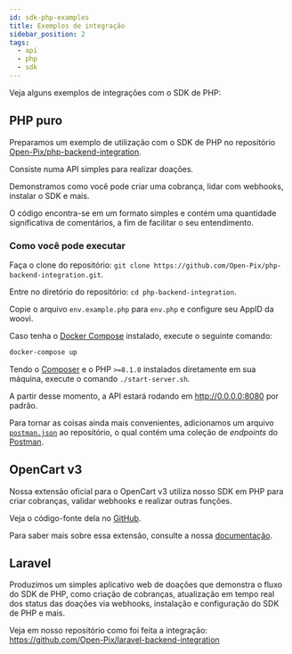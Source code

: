 ```yaml
---
id: sdk-php-examples
title: Exemplos de integração
sidebar_position: 2
tags:
  - api
  - php
  - sdk
---
```


Veja alguns exemplos de integrações com o SDK de PHP:

## PHP puro

Preparamos um exemplo de utilização com o SDK de PHP no repositório [Open-Pix/php-backend-integration](https://github.com/Open-Pix/php-backend-integration).

Consiste numa API simples para realizar doações.

Demonstramos como você pode criar uma cobrança, lidar com webhooks, instalar o SDK e mais.

O código encontra-se em um formato simples e contém uma quantidade significativa de comentários, a fim de facilitar o seu entendimento.

### Como você pode executar

Faça o clone do repositório: `git clone https://github.com/Open-Pix/php-backend-integration.git`.

Entre no diretório do repositório: `cd php-backend-integration`.

Copie o arquivo `env.example.php` para `env.php` e configure seu AppID da woovi.

Caso tenha o [Docker Compose](https://docs.docker.com/compose/install/) instalado, execute o seguinte comando:
```bash
docker-compose up
```

Tendo o [Composer](https://getcomposer.org) e o PHP `>=8.1.0` instalados diretamente em sua máquina, execute o comando `./start-server.sh`.

A partir desse momento, a API estará rodando em http://0.0.0.0:8080 por padrão.

Para tornar as coisas ainda mais convenientes, adicionamos um arquivo [`postman.json`](https://github.com/Open-Pix/php-backend-integration/blob/main/postman.json) ao repositório, o qual contém uma coleção de _endpoints_ do [Postman](https://www.postman.com/).

## OpenCart v3

Nossa extensão oficial para o OpenCart v3 utiliza nosso SDK em PHP para criar cobranças, validar webhooks e realizar outras funções.

Veja o código-fonte dela no [GitHub](https://github.com/Open-Pix/opencart3-woovi).

Para saber mais sobre essa extensão, consulte a nossa [documentação](../../ecommerce/opencart/opencart3-extension).

## Laravel

Produzimos um simples aplicativo web de doações que demonstra o fluxo do SDK de PHP, como criação de cobranças, atualização em tempo real dos status das doações via webhooks, instalação e configuração do SDK de PHP e mais.

Veja em nosso repositório como foi feita a integração: https://github.com/Open-Pix/laravel-backend-integration